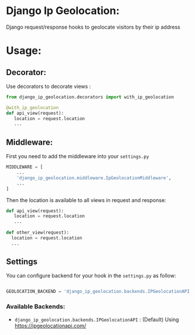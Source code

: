 # Django Ip Geolocation:
Django request/response hooks to geolocate visitors by their ip address

# Usage:
## Decorator:
Use decorators to decorate views :
```python
from django_ip_geolocation.decorators import with_ip_geolocation

@with_ip_geolocation
def api_view(request):
   location = request.location
   ...
```

## Middleware:

First you need to add the middleware into your `settings.py`
```python
MIDDLEWARE = [
    ...
    'django_ip_geolocation.middleware.IpGeolocationMiddleware',
    ...
]
```

Then the location is available to all views in request and response:
```python
def api_view(request):
   location = request.location
   ...
   
def other_view(request):
  location = request.location
  ...
```

## Settings
You can configure backend for your hook in the `settings.py` as follow:
```python

GEOLOCATION_BACKEND = 'django_ip_geolocation.backends.IPGeolocationAPI'
```

### Available Backends:
* `django_ip_geolocation.backends.IPGeolocationAPI` : (Default) Using https://ipgeolocationapi.com/
